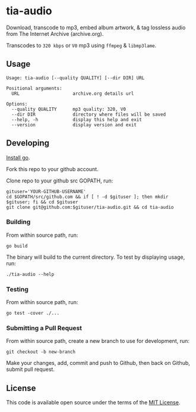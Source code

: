 # tia-audio

Download, transcode to mp3, embed album artwork, & tag lossless audio from The Internet Archive (archive.org).

Transcodes to `320 kbps` or `V0` mp3 using `ffmpeg` & `libmp3lame`.

## Usage

```
Usage: tia-audio [--quality QUALITY] [--dir DIR] URL

Positional arguments:
  URL                    archive.org details url

Options:
  --quality QUALITY      mp3 quality: 320, V0
  --dir DIR              directory where files will be saved
  --help, -h             display this help and exit
  --version              display version and exit
```

## Developing

[Install go](https://golang.org/doc/install).

Fork this repo to your github account.

Clone repo to your github src GOPATH, run:

    gituser='YOUR-GITHUB-USERNAME'
    cd $GOPATH/src/github.com && if [ ! -d $gituser ]; then mkdir $gituser; fi && cd $gituser
    git clone git@github.com:$gituser/tia-audio.git && cd tia-audio

### Building

From within source path, run:

    go build

The binary will build to the current directory. To test by displaying usage, run:

    ./tia-audio --help

### Testing

From within source path, run:

    go test -cover ./...

### Submitting a Pull Request

From within source path, create a new branch to use for development, run:

    git checkout -b new-branch

Make your changes, add, commit and push to Github, then back on Github, submit pull request.

## License

This code is available open source under the terms of the [MIT License](http://opensource.org/licenses/MIT).